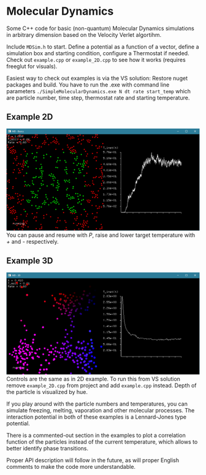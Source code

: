# Molecular Dynamics
Some C++ code for basic (non-quantum) Molecular Dynamics simulations in arbitrary dimension based on the Velocity Verlet algortihm.

Include `MDSim.h` to start. Define a potential as a function of a vector, define a simulation box and starting condition, configure a Thermostat if needed. Check out `example.cpp` or `example_2D.cpp` to see how it works (requires freeglut for visuals).

Easiest way to check out examples is via the VS solution: Restore nuget packages and build. You have to run the .exe with command line parameters `./SimpleMolecularDynamics.exe N dt rate start_temp` which are particle number, time step, thermostat rate and starting temperature.

## Example 2D
![Screen2D](./screen2D.png)
You can pause and resume with *P*, raise and lower target temperature with *+* and *-* respectively.

## Example 3D
![Screen3D](./screen3D.png)
Controls are the same as in 2D example. To run this from VS solution remove `example_2D.cpp` from project and add `example.cpp` instead. Depth of the particle is visualized by hue.

If you play around with the particle numbers and temperatures, you can simulate freezing, melting, vaporation and other molecular processes. The interaction potential in both of these examples is a Lennard-Jones type potential.

There is a commented-out section in the examples to plot a correlation function of the particles instead of the current temperature, which allows to better identify phase transitions.

Proper API description will follow in the future, as will proper English comments to make the code more understandable.
